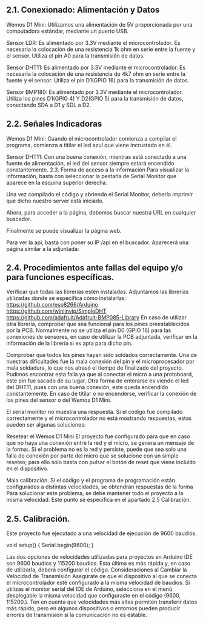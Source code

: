 ## 2.1. Conexionado: Alimentación y Datos
Wemos D1 Mini:
Utilizamos una alimentación de 5V proporcionada por una computadora estándar, mediante un puerto USB.

Sensor LDR:
Es alimentado por 3.3V mediante el microcontrolador.
Es necesaria la colocación de una resistencia 1k ohm en serie entre la fuente y el sensor.
Utiliza el pin A0 para la transmisión de datos.


Sensor DHT11:
Es alimentado por 3.3V mediante el microcontrolador.
Es necesaria la colocación de una resistencia de 4k7 ohm en serie entre la fuente y el sensor.
Utiliza el pin D1(GPIO 16) para la transmisión de datos.


Sensor BMP180:
Es alimentado por 3.3V mediante el microcontrolador.
Utiliza los pines D1(GPIO 4) Y D2(GPIO 5) para la transmisión de datos, conectando SDA a D1 y SDL a D2.


## 2.2. Señales Indicadoras
Wemos D1 Mini:
Cuando el microcontrolador comienza a compilar el programa, comienza a titilar el led azul que viene incrustado en él.

Sensor DHT11:
Con una buena conexión, mientras está conectado a una fuente de alimentación, el led del sensor siempre estará encendido constantemente.
2.3. Forma de acceso a la información
Para visualizar la información, basta con seleccionar la pestaña de Serial Monitor que aparece en la esquina superior derecha.
 
Una vez compilado el código y abriendo el Serial Monitor, debería imprimir que dicho nuestro server está iniciado.

Ahora, para acceder a la página, debemos buscar nuestra URL en cualquier buscador.


Finalmente se puede visualizar la página web.


Para ver la api, basta con poner su IP /api en el buscador. Aparecerá una página similar a la adjuntada:

## 2.4. Procedimientos ante fallas del equipo y/o para funciones específicas.
Verificar que todas las librerías estén instaladas.
Adjuntamos las librerías utilizadas donde se especifica cómo instalarlas:
https://github.com/esp8266/Arduino
https://github.com/winlinvip/SimpleDHT
https://github.com/adafruit/Adafruit-BMP085-Library
En caso de utilizar otra librería, comprobar que sea funcional para los pines preestablecidos por la PCB.
Normalmente no se utiliza el pin D0 (GPIO 16) para las conexiones de sensores, en caso de utilizar la PCB adjuntada, verificar en la información de la librería si es apta para dicho pin.

Comprobar que todos los pines hayan sido soldados correctamente. 
Una de nuestras dificultades fue la mala conexión del pin y el microprocesador por mala soldadura, lo que nos atrasó el tiempo de finalizado del proyecto. Pudimos encontrar esta falla ya que al conectar el micro a una protoboard, este pin fue sacado de su lugar.  Otra forma de enterarse es viendo el led del DHT11, pues con una buena conexión, este queda encendido constantemente. En caso de titilar o no encenderse, verificar la conexión de los pines del sensor o del Wemos D1 Mini.

El serial monitor no muestra una respuesta.
Si el código fue compilado correctamente y el microcontrolador no está mostrando respuestas, estas pueden ser algunas soluciones:

Resetear el Wemos D1 Mini
El proyecto fue configurado para que en caso que no haya una conexión entre la red y el micro, se genera un mensaje de la forma:.
Si el problema no es la red y persiste, puede que sea solo una falla de conexión por parte del micro que se solucione con un simple reseteo; para ello solo basta con pulsar el botón de reset que viene incluido en el dispositivo.

Mala calibración.
Si el código y el programa de programación están configurados a distintas velocidades, se obtendrán respuestas de la forma 
Para solucionar este problema, se debe mantener todo el proyecto a la misma velocidad. Este punto se especifica en el apartado 2.5 Calibración.

## 2.5. Calibración.

Este proyecto fue ejecutado a una velocidad de ejecución de 9600 baudios. 

void setup()
{
  Serial.begin(9600);
}


Las dos opciones de velocidades utilizadas para proyectos en Arduino IDE son 9600 baudios y 115200 baudios. Esta última es más rápida y, en caso de utilizarla, deberá configurar el código. 
Consideraciones al Cambiar la Velocidad de Transmisión
Asegúrate de que el dispositivo al que se conecta el microcontrolador esté configurado a la misma velocidad de baudios.
Si utilizas el monitor serial del IDE de Arduino, selecciona en el menú desplegable la misma velocidad que configuraste en el código (9600, 115200.).
Ten en cuenta que velocidades más altas permiten transferir datos más rápido, pero en algunos dispositivos o entornos pueden producir errores de transmisión si la comunicación no es estable.


